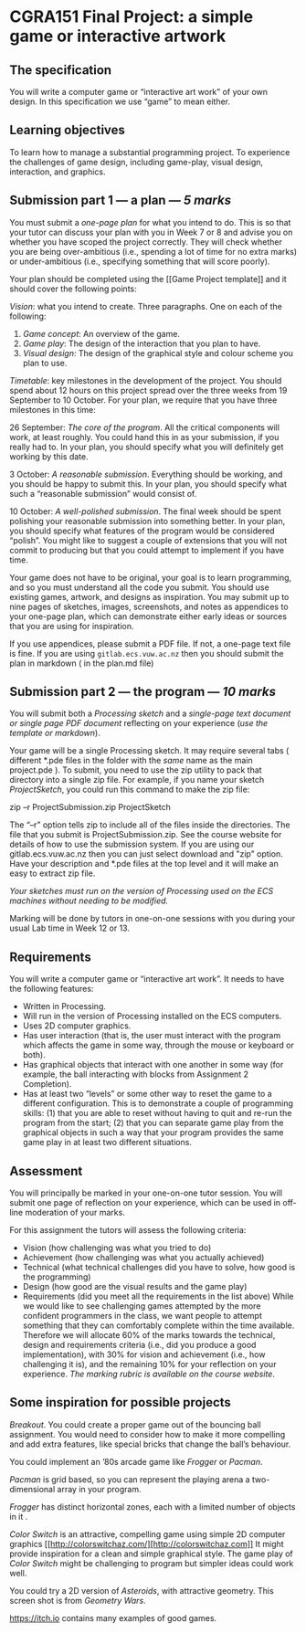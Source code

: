 # CGRA151 Final Project: a simple game or interactive artwork
## The specification

You will write a computer game or “interactive art work” of your own design. In this specification we use “game” to mean either.

## Learning objectives
To learn how to manage a substantial programming project. To experience the challenges of game design, including game-play, visual design, interaction, and graphics.

## Submission part 1 — a plan — *5 marks*
You must submit a *one-page plan* for what you intend to do. This is so that your tutor can discuss your plan with you in Week 7 or 8 and advise you on whether you have scoped the project correctly. They will check whether you are being over-ambitious (i.e., spending a lot of time for no extra marks) or under-ambitious (i.e., specifying something that will score poorly).

Your plan should be completed using the [[Game Project template]] and it should cover the following points:

*Vision*: what you intend to create. Three paragraphs. One on each of the following:
   1. *Game concept*: An overview of the game.
   1. *Game play*: The design of the interaction that you plan to have.
   1. *Visual design*: The design of the graphical style and colour scheme you plan to use.

*Timetable*: key milestones in the development of the project. You should spend about 12 hours on this project spread over the three weeks from 19 September to 10 October. For your plan, we require that you have three milestones in this time:

26 September: *The core of the program*. All the critical components will work, at least roughly. You could hand this in as your submission, if you really had to. In your plan, you should specify what you will definitely get working by this date.

3 October: *A reasonable submission*. Everything should be working, and you should be happy to submit this. In your plan, you should specify what such a “reasonable submission” would consist of.

10 October: *A well-polished submission*. The final week should be spent polishing your reasonable submission into something better. In your plan, you should specify what features of the program would be considered “polish”. You might like to suggest a couple of extensions that you will not commit to producing but that you could attempt to implement if you have time.

Your game does not have to be original, your goal is to learn programming, and so you must understand all the code you submit. You should use existing games, artwork, and designs as inspiration. You may submit up to nine pages of sketches, images, screenshots, and notes as appendices to your one-page plan, which can demonstrate either early ideas or sources that you are using for inspiration.

If you use appendices, please submit a PDF file. If not, a one-page text file is fine. If you are using `gitlab.ecs.vuw.ac.nz` then you should submit the plan in markdown ( in the plan.md file)

## Submission part 2 — the program — *10 marks*

You will submit both a *Processing sketch* and a *single-page text document _or_ single page PDF document* reflecting on your experience (_use the template or markdown_).

Your game will be a single Processing sketch. It may require several tabs ( different *.pde files in the folder with the *same* name as the main project.pde ). To submit, you need to use the zip utility to pack that directory into a single zip file. For example, if you name your sketch _ProjectSketch_, you could run this command to make the zip file:

zip –r ProjectSubmission.zip ProjectSketch

The “–r” option tells zip to include all of the files inside the directories. The file that you submit is ProjectSubmission.zip. See the course website for details of how to use the submission system.
If you are using our gitlab.ecs.vuw.ac.nz then you can just select download and "zip" option.  Have your description and *.pde files at the top level and it will make an easy to extract zip file. 

*Your sketches must run on the version of Processing used on the ECS machines without needing to be modified.*

Marking will be done by tutors in one-on-one sessions with you during your usual Lab time in Week 12 or 13.

## Requirements
You will write a computer game or “interactive art work”. It needs to have the following features:
   * Written in Processing.
   * Will run in the version of Processing installed on the ECS computers.
   * Uses 2D computer graphics.
   * Has user interaction (that is, the user must interact with the program which affects the game in some way, through the mouse or keyboard or both).
   * Has graphical objects that interact with one another in some way (for example, the ball interacting with blocks from Assignment 2 Completion).
   * Has at least two “levels” or some other way to reset the game to a different configuration. This is to demonstrate a couple of programming skills: (1) that you are able to reset without having to quit and re-run the program from the start; (2) that you can separate game play from the graphical objects in such a way that your program provides the same game play in at least two different situations.

## Assessment
You will principally be marked in your one-on-one tutor session. You will submit one page of reflection on your experience, which can be used in off-line moderation of your marks.

For this assignment the tutors will assess the following criteria:
   * Vision (how challenging was what you tried to do)
   * Achievement (how challenging was what you actually achieved)
   * Technical (what technical challenges did you have to solve, how good is the programming)
   * Design (how good are the visual results and the game play)
   * Requirements (did you meet all the requirements in the list above)
While we would like to see challenging games attempted by the more confident programmers in the class, we want people to attempt something that they can comfortably complete within the time available. Therefore we will allocate 60% of the marks towards the technical, design and requirements criteria (i.e., did you produce a good implementation), with 30% for vision and achievement (i.e., how challenging it is), and the remaining 10% for your reflection on your experience. _The marking rubric is available on the course website_.

## Some inspiration for possible projects
_Breakout_. You could create a proper game out of the bouncing ball assignment. You would need to consider how to make it more compelling and add extra features, like special bricks that change the ball’s behaviour.

You could implement an ’80s arcade game like _Frogger_ or _Pacman_.

_Pacman_ is grid based, so you can represent the playing arena a two-dimensional array in your program.

_Frogger_ has distinct horizontal zones, each with a limited number of objects in it .

_Color Switch_ is an attractive, compelling game using simple 2D computer graphics [[http://colorswitchaz.com/][http://colorswitchaz.com]] It might provide inspiration for a clean and simple graphical style. The game play of _Color Switch_ might be challenging to program but simpler ideas could work well.

You could try a 2D version of _Asteroids_, with attractive geometry. This screen shot is from _Geometry Wars_.

https://itch.io contains many examples of good games.